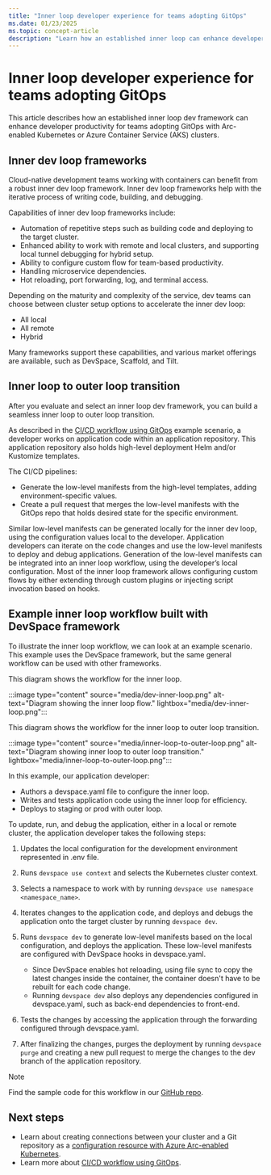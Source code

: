 ```yaml
---
title: "Inner loop developer experience for teams adopting GitOps"
ms.date: 01/23/2025
ms.topic: concept-article
description: "Learn how an established inner loop can enhance developer productivity and help in a seamless transition for teams adopting GitOps."
---
```

# Inner loop developer experience for teams adopting GitOps

This article describes how an established inner loop dev framework can enhance developer productivity for teams adopting GitOps with Arc-enabled Kubernetes or Azure Container Service (AKS) clusters.

## Inner dev loop frameworks

Cloud-native development teams working with containers can benefit from a robust inner dev loop framework. Inner dev loop frameworks help with the iterative process of writing code, building, and debugging.

Capabilities of inner dev loop frameworks include:

- Automation of repetitive steps such as building code and deploying to the target cluster.
- Enhanced ability to work with remote and local clusters, and supporting local tunnel debugging for hybrid setup.
- Ability to configure custom flow for team-based productivity.
- Handling microservice dependencies.
- Hot reloading, port forwarding, log, and terminal access.

Depending on the maturity and complexity of the service, dev teams can choose between cluster setup options to accelerate the inner dev loop:

- All local
- All remote
- Hybrid

Many frameworks support these capabilities, and various market offerings are available, such as DevSpace, Scaffold, and Tilt.

## Inner loop to outer loop transition

After you evaluate and select an inner loop dev framework, you can build a seamless inner loop to outer loop transition.

As described in the [CI/CD workflow using GitOps](conceptual-gitops-flux2-ci-cd.md) example scenario, a developer works on application code within an application repository. This application repository also holds high-level deployment Helm and/or Kustomize templates.

The CI/CD pipelines:

- Generate the low-level manifests from the high-level templates, adding environment-specific values.
- Create a pull request that merges the low-level manifests with the GitOps repo that holds desired state for the specific environment.

Similar low-level manifests can be generated locally for the inner dev loop, using the configuration values local to the developer. Application developers can iterate on the code changes and use the low-level manifests to deploy and debug applications. Generation of the low-level manifests can be integrated into an inner loop workflow, using the developer’s local configuration. Most of the inner loop framework allows configuring custom flows by either extending through custom plugins or injecting script invocation based on hooks.

## Example inner loop workflow built with DevSpace framework

To illustrate the inner loop workflow, we can look at an example scenario. This example uses the DevSpace framework, but the same general workflow can be used with other frameworks.

This diagram shows the workflow for the inner loop.

:::image type="content" source="media/dev-inner-loop.png" alt-text="Diagram showing the inner loop flow." lightbox="media/dev-inner-loop.png":::

This diagram shows the workflow for the inner loop to outer loop transition.

:::image type="content" source="media/inner-loop-to-outer-loop.png" alt-text="Diagram showing inner loop to outer loop transition." lightbox="media/inner-loop-to-outer-loop.png":::

In this example, our application developer:

- Authors a devspace.yaml file to configure the inner loop.
- Writes and tests application code using the inner loop for efficiency.
- Deploys to staging or prod with outer loop.

To update, run, and debug the application, either in a local or remote cluster, the application developer takes the following steps:

1. Updates the local configuration for the development environment represented in .env file.
1. Runs `devspace use context` and selects the Kubernetes cluster context.
1. Selects a namespace to work with by running `devspace use namespace <namespace_name>`.
1. Iterates changes to the application code, and deploys and debugs the application onto the target cluster by running `devspace dev`.
1. Runs `devspace dev` to generate low-level manifests based on the local configuration, and deploys the application. These low-level manifests are configured with DevSpace hooks in devspace.yaml.

   - Since DevSpace enables hot reloading, using file sync to copy the latest changes inside the container, the container doesn't have to be rebuilt for each code change.
   - Running `devspace dev` also deploys any dependencies configured in devspace.yaml, such as back-end dependencies to front-end.

1. Tests the changes by accessing the application through the forwarding configured through devspace.yaml.
1. After finalizing the changes, purges the deployment by running `devspace purge` and creating a new pull request to merge the changes to the dev branch of the application repository.

> [!NOTE]
> Find the sample code for this workflow in our [GitHub repo](https://github.com/Azure/arc-cicd-demo-src).

## Next steps

- Learn about creating connections between your cluster and a Git repository as a [configuration resource with Azure Arc-enabled Kubernetes](./conceptual-gitops-flux2.md).
- Learn more about [CI/CD workflow using GitOps](conceptual-gitops-ci-cd.md).
